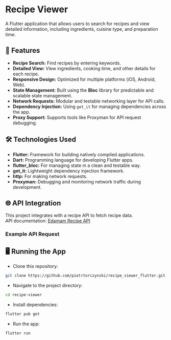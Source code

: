 # Recipe Viewer

A Flutter application that allows users to search for recipes and view detailed information, including ingredients, cuisine type, and preparation time.

## 🚀 Features

- **Recipe Search:** Find recipes by entering keywords.
- **Detailed View:** View ingredients, cooking time, and other details for each recipe.
- **Responsive Design:** Optimized for multiple platforms (iOS, Android, Web).
- **State Management:** Built using the **Bloc** library for predictable and scalable state management.
- **Network Requests:** Modular and testable networking layer for API calls.
- **Dependency Injection:** Using `get_it` for managing dependencies across the app.
- **Proxy Support:** Supports tools like Proxyman for API request debugging.

## 🛠️ Technologies Used

- **Flutter:** Framework for building natively compiled applications.
- **Dart:** Programming language for developing Flutter apps.
- **flutter_bloc:** For managing state in a clean and testable way.
- **get_it:** Lightweight dependency injection framework.
- **http:** For making network requests.
- **Proxyman:** Debugging and monitoring network traffic during development.

## 🌐 API Integration

This project integrates with a recipe API to fetch recipe data.  
API documentation: [Edamam Recipe API](https://developer.edamam.com/)

### Example API Request

## 🖥️ Running the App

- Clone this repository:

```bash
git clone https://github.com/piotrtorczynski/recipe_viewer_flutter.git
```

- Navigate to the project directory:

```bash
cd recipe-viewer
```

- Install dependencies:
  
```bash
flutter pub get
```

- Run the app:
  
```bash
flutter run
```
